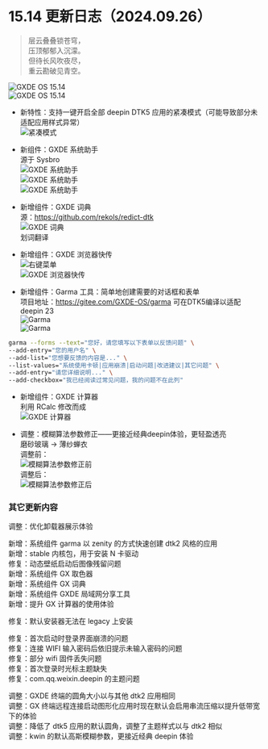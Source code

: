 # 15.14 更新日志（2024.09.26）

> 层云叠叠锁苍穹，  
> 压顶郁郁入沉濛。  
> 但待长风吹夜尽，  
> 重云勘破见青空。  

![GXDE OS 15.14](/news/15.14/all1.png)  
![GXDE OS 15.14](/news/15.14/all2.png)  

- 新特性：支持一键开启全部 deepin DTK5 应用的紧凑模式（可能导致部分未适配应用样式异常）  
  ![紧凑模式](/news/15.14/sizemode.png)  

- 新组件：GXDE 系统助手  
  源于 Sysbro  
  ![GXDE 系统助手](/news/15.14/gxde-system-assistant1.png)  
  ![GXDE 系统助手](/news/15.14/gxde-system-assistant2.png)  
  ![GXDE 系统助手](/news/15.14/gxde-system-assistant3.png)  

- 新增组件：GXDE 词典  
  源：https://github.com/rekols/redict-dtk  
  ![GXDE 词典](/news/15.14/4.png)  
  划词翻译  

- 新增组件：GXDE 浏览器快传  
  ![右键菜单](/news/15.14/send-menu.png)  
  ![GXDE 浏览器快传](/news/15.14/5.png)  

- 新增组件：Garma 工具：简单地创建需要的对话框和表单  
  项目地址：https://gitee.com/GXDE-OS/garma 可在DTK5编译以适配deepin 23  
  ![Garma](/news/15.14/garma.png)  
  ![Garma](/news/15.14/6.png)  
```bash
garma --forms --text="您好，请您填写以下表单以反馈问题" \
--add-entry="您的用户名" \
--add-list="您想要反馈的内容是..." \
--list-values="系统使用卡顿|应用崩溃|启动问题|改进建议|其它问题" \
--add-entry="请您详细说明..." \
--add-checkbox="我已经阅读过常见问题，我的问题不在此列"
```

- 新增组件：GXDE 计算器  
  利用 RCalc 修改而成  
  ![GXDE 计算器](/news/15.14/calc.png)  
 
- 调整：模糊算法参数修正——更接近经典deepin体验，更轻盈透亮  
  磨砂玻璃 -> 薄纱蝉衣  
  调整前：  
  ![模糊算法参数修正前](/news/15.14/old-blur.png)  
  调整后：  
  ![模糊算法参数修正后](/news/15.14/new-blur.png)  


### 其它更新内容
调整：优化卸载器展示体验  

新增：系统组件 garma 以 zenity 的方式快速创建 dtk2 风格的应用  
新增：stable 内核包，用于安装 N 卡驱动  
修复：动态壁纸启动后图像残留问题  
新增：系统组件 GX 取色器  
新增：系统组件 GX 词典  
新增：系统组件 GXDE 局域网分享工具  
新增：提升 GX 计算器的使用体验  

修复：默认安装器无法在 legacy 上安装  

修复：首次启动时登录界面崩溃的问题  
修复：连接 WIFI 输入密码后依旧提示未输入密码的问题  
修复：部分 wifi 固件丢失问题  
修复：首次登录时光标主题缺失  
修复：com.qq.weixin.deepin 的主题问题  

调整：GXDE 终端的圆角大小以与其他 dtk2 应用相同  
调整：GX 终端远程连接启动图形化应用时现在默认会启用串流压缩以提升低带宽下的体验  
调整：降低了 dtk5 应用的默认圆角，调整了主题样式以与 dtk2 相似  
调整：kwin 的默认高斯模糊参数，更接近经典 deepin 体验  

